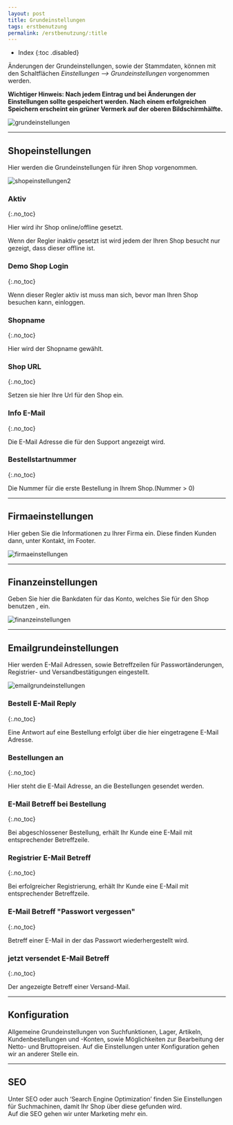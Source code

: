 ```yaml
---
layout: post
title: Grundeinstellungen
tags: erstbenutzung
permalink: /erstbenutzung/:title
---
```


+ Index
{:toc .disabled}

Änderungen der Grundeinstellungen, sowie der Stammdaten, können mit den Schaltflächen *Einstellungen --> Grundeinstellungen* vorgenommen werden.

**Wichtiger Hinweis:
Nach jedem Eintrag und bei Änderungen der Einstellungen sollte gespeichert werden. Nach einem erfolgreichen Speichern erscheint ein grüner Vermerk auf der oberen Bildschirmhälfte.**

![grundeinstellungen]

------

## Shopeinstellungen

Hier werden die Grundeinstellungen für ihren Shop vorgenommen.

![shopeinstellungen2]

### Aktiv
{:.no_toc}

Hier wird ihr Shop online/offline gesetzt.

Wenn der Regler inaktiv gesetzt ist wird jedem der Ihren Shop besucht nur gezeigt, dass dieser offline ist.

### Demo Shop Login
{:.no_toc}

Wenn dieser Regler aktiv ist muss man sich, bevor man Ihren Shop besuchen kann, einloggen.

### Shopname
{:.no_toc}

Hier wird der Shopname gewählt.

### Shop URL
{:.no_toc}

Setzen sie hier Ihre Url für den Shop ein.

### Info E-Mail
{:.no_toc}

Die E-Mail Adresse die für den Support angezeigt wird.

### Bestellstartnummer
{:.no_toc}

Die Nummer für die erste Bestellung in Ihrem Shop.(Nummer  > 0)

------

## Firmaeinstellungen

Hier geben Sie die Informationen zu Ihrer Firma ein. Diese finden Kunden dann, unter Kontakt, im Footer.

![firmaeinstellungen]

------

## Finanzeinstellungen

Geben Sie hier die Bankdaten für das Konto, welches Sie für den Shop benutzen , ein.

![finanzeinstellungen]

------

## Emailgrundeinstellungen

Hier werden E-Mail Adressen, sowie Betreffzeilen für Passwortänderungen, Registrier- und Versandbestätigungen eingestellt.

![emailgrundeinstellungen]

### Bestell E-Mail Reply
{:.no_toc}

Eine Antwort auf eine Bestellung erfolgt über die hier eingetragene E-Mail Adresse.

### Bestellungen an
{:.no_toc}

Hier steht die E-Mail Adresse, an die Bestellungen gesendet werden.

### E-Mail Betreff bei Bestellung
{:.no_toc}

Bei abgeschlossener Bestellung, erhält Ihr Kunde eine E-Mail mit entsprechender Betreffzeile.

### Registrier E-Mail Betreff
{:.no_toc}

Bei erfolgreicher Registrierung, erhält Ihr Kunde eine E-Mail mit entsprechender Betreffzeile.

### E-Mail Betreff "Passwort vergessen"
{:.no_toc}

Betreff einer E-Mail in der das Passwort wiederhergestellt wird.

### jetzt versendet E-Mail Betreff 
{:.no_toc}

Der angezeigte Betreff einer Versand-Mail.

------

## Konfiguration
Allgemeine Grundeinstellungen von Suchfunktionen, Lager, Artikeln, Kundenbestellungen und -Konten, sowie Möglichkeiten zur Bearbeitung der Netto- und Bruttopreisen.
Auf die Einstellungen unter Konfiguration gehen wir an anderer Stelle ein.

------

## SEO

Unter SEO oder auch ‘Search Engine Optimization’ finden Sie Einstellungen für Suchmachinen, damit Ihr Shop über diese gefunden wird.  
Auf die SEO gehen wir unter Marketing mehr ein.

[grundeinstellungen]:/wiki/img/grundeinstellungen/grundeinstellungen.png

[shopeinstellungen1]: /wiki/img/grundeinstellungen/shopeinstellungen1.png

[shopeinstellungen2]: /wiki/img/grundeinstellungen/shopeinstellungen2.png

[firmaeinstellungen]: /wiki/img/grundeinstellungen/firmaeinstellungen.png

[finanzeinstellungen]: /wiki/img/grundeinstellungen/finanzeinstellungen.png

[emailgrundeinstellungen]: /wiki/img/grundeinstellungen/emailgrundeinstellungen.png
